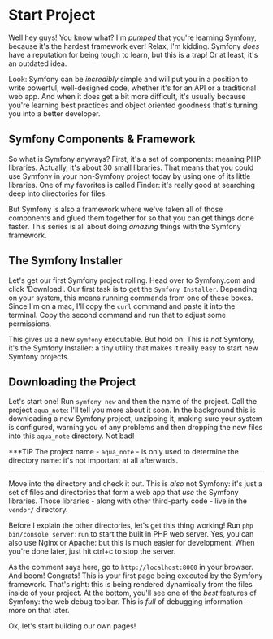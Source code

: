 # Start Project

Well hey guys! You know what? I'm *pumped* that you're learning Symfony, because
it's the hardest framework ever! Relax, I'm kidding. Symfony *does* have a reputation
for being tough to learn, but this is a trap! Or at least, it's an outdated idea.

Look: Symfony can be *incredibly* simple and will put you in a position to write
powerful, well-designed code, whether it's for an API or a traditional web app. And
when it does get a bit more difficult, it's usually because you're learning best
practices and object oriented goodness that's turning you into a better developer.

## Symfony Components & Framework

So what is Symfony anyways? First, it's a set of components: meaning PHP libraries.
Actually, it's about 30 small libraries. That means that you could use Symfony in
your non-Symfony project today by using one of its little libraries. One of my favorites
is called Finder: it's really good at searching deep into directories for files.

But Symfony is also a framework where we've taken all of those components and glued
them together for so that you can get things done faster. This series is all about
doing *amazing* things with the Symfony framework. 

## The Symfony Installer

Let's get our first Symfony project rolling. Head over to Symfony.com and click
'Download'. Our first task is to get the `Symfony Installer`. Depending on your
system, this means running commands from one of these boxes. Since I'm on a mac,
I'll copy the `curl` command and paste it into the terminal. Copy the second command
and run that to adjust some permissions.

This gives us a new `symfony` executable. But hold on! This is *not* Symfony, it's
the Symfony Installer: a tiny utility that makes it really easy to start new Symfony
projects.

## Downloading the Project

Let's start one! Run `symfony new` and then the name of the project. Call the project
`aqua_note`: I'll tell you more about it soon. In the background this is downloading
a new Symfony project, unzipping it, making sure your system is configured, warning
you of any problems and then dropping the new files into this `aqua_note` directory.
Not bad!

***TIP
The project name - `aqua_note` - is only used to determine the directory name: it's
not important at all afterwards.
***

Move into the directory and check it out. This is *also* not Symfony: it's just a
set of files and directories that form a web app that *use* the Symfony libraries.
Those libraries - along with other third-party code - live in the `vendor/` directory.

Before I explain the other directories, let's get this thing working! Run
`php bin/console server:run` to start the built in PHP web server. Yes, you can
also use Nginx or Apache: but this is much easier for development. When you're done
later, just hit ctrl+c to stop the server.

As the comment says here, go to `http://localhost:8000` in your browser. And boom!
Congrats! This is your first page being executed by the Symfony framework. That's
right: this is being rendered dynamically from the files inside of your project.
At the bottom, you'll see one of the *best* features of Symfony: the web debug toolbar.
This is *full* of debugging information - more on that later.

Ok, let's start building our own pages!
